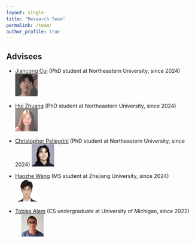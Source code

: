 ```yaml
---
layout: single
title: "Research Team"
permalink: /team/
author_profile: true
---
```


<!-- I am joining the [Computer Science Department of the University of Virginia](https://engineering.virginia.edu/department/computer-science/academics/graduate-programs/phd-computer-science) as an assistant professor starting August 2025. If you are interested in working with me as PhD students or grad/undergrad interns, please feel free to contact me with your resume: email **[yan.long AT virginia.edu]** -->


## Advisees  

- [Jiancong Cui](https://jiancongcui.github.io/) (PhD student at Northeastern University, since 2024) <img src="../images/JiancongCui.png"  width="60" height="60">

- [Hui Zhuang](https://zhuang-hui.github.io/) (PhD student at Northeastern University, since 2024) &nbsp; <img src="../images/HuiZhuang.png"  width="60" height="60">

- [Christopher Pellegrini](https://www.linkedin.com/in/christopher-pellegrini-6a4226185/) (PhD student at Northeastern University, since 2024)  <img src="../images/ChristopherPellegrini.png"  width="60" height="60">

- [Haozhe Weng]() (MS student at Zhejiang University, since 2024) &nbsp; &nbsp; &nbsp; <img src="../images/HaozheWeng.png" width="60" height="60">

- [Tobias Alam](https://www.linkedin.com/in/tobias-alam-5a4057215/) (CS undergraduate at University of Michigan, since 2022) &nbsp; &nbsp; &nbsp; <img src="../images/TobiasAlam.jpg"  width="60" height="60">



<!-- ## Lab Mascot  

- [Mr. Coconut]() (A two-year old ragdoll; food lover)  &nbsp; &nbsp;  &nbsp; &nbsp; <img src="../images/coconut.png"  width="120" height="160"> -->
